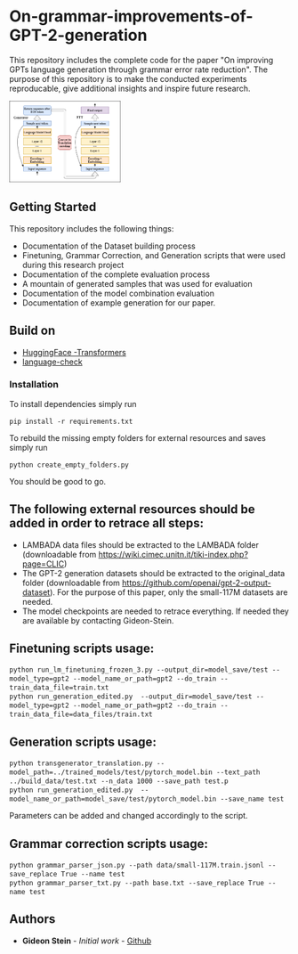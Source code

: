 # On-grammar-improvements-of-GPT-2-generation

This repository includes the complete code for the paper "On improving GPTs language generation through grammar error rate reduction". The purpose of this repository is to make the
 conducted experiments reproducable, give additional insights and inspire future research.


<img src="header.png" alt="drawing" width="200"/>

## Getting Started

This repository includes the following things: 

  - Documentation of the Dataset building process
  - Finetuning, Grammar Correction, and Generation scripts that were used during this research project
  - Documentation of the complete evaluation process
  - A mountain of generated samples that was used for evaluation
  - Documentation of the model combination evaluation
  - Documentation of example generation for our paper.


## Build on

* [HuggingFace -Transformers](https://github.com/huggingface/transformers)
* [language-check](https://pypi.org/project/language-check/)

### Installation

To install dependencies simply run

```
pip install -r requirements.txt
```

To rebuild the missing empty folders for external resources and saves simply run

```
python create_empty_folders.py
```


You should be good to go. 


  
  
## The following external resources should be added in order to retrace all steps: 

- LAMBADA data files should be extracted to the LAMBADA folder (downloadable from https://wiki.cimec.unitn.it/tiki-index.php?page=CLIC)
- The GPT-2 generation datasets should be extracted to the original_data folder (downloadable from https://github.com/openai/gpt-2-output-dataset). For the purpose of this paper, only the small-117M datasets are needed.
- The model checkpoints are needed to retrace everything. If needed they are available by contacting Gideon-Stein. 


## Finetuning scripts usage:
 ```
 python run_lm_finetuning_frozen_3.py --output_dir=model_save/test --model_type=gpt2 --model_name_or_path=gpt2 --do_train --train_data_file=train.txt 
 python run_generation_edited.py  --output_dir=model_save/test --model_type=gpt2 --model_name_or_path=gpt2 --do_train --train_data_file=data_files/train.txt

 ```

## Generation scripts usage:
 ```
 python transgenerator_translation.py --model_path=../trained_models/test/pytorch_model.bin --text_path ../build_data/test.txt --n_data 1000 --save_path test.p
 python run_generation_edited.py  --model_name_or_path=model_save/test/pytorch_model.bin --save_name test 
```
  Parameters can be added and changed accordingly to the script.


## Grammar correction scripts usage:
 ```
python grammar_parser_json.py --path data/small-117M.train.jsonl --save_replace True --name test
python grammar_parser_txt.py --path base.txt --save_replace True --name test

 ```
 

 ## Authors

* **Gideon Stein** - *Initial work* - [Github](https://github.com/Gideon-Stein)



